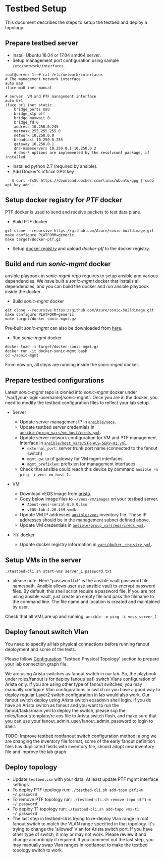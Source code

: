 # Testbed Setup

This document describes the steps to setup the testbed and deploy a topology.

## Prepare testbed server

- Install Ubuntu 16.04 or 17.04 amd64 server.
- Setup management port configuration using sample ```/etc/network/interfaces```.

```
root@server-1:~# cat /etc/network/interfaces
# The management network interface
auto ma0
iface ma0 inet manual

# Server, VM and PTF management interface
auto br1
iface br1 inet static
    bridge_ports ma0
    bridge_stp off
    bridge_maxwait 0
    bridge_fd 0
    address 10.250.0.245
    netmask 255.255.255.0
    network 10.250.0.0
    broadcast 10.250.0.255
    gateway 10.250.0.1
    dns-nameservers 10.250.0.1 10.250.0.2
    # dns-* options are implemented by the resolvconf package, if installed
```

- Installed python 2.7 (required by ansible).
- Add Docker's official GPG key
```
   $ curl -fsSL https://download.docker.com/linux/ubuntu/gpg | sudo apt-key add -
```

## Setup docker registry for *PTF* docker

PTF docker is used to send and receive packets to test data plane. 

- Build PTF docker
```
git clone --recursive https://github.com/Azure/sonic-buildimage.git
make configure PLATFORM=generic
make target/docker-ptf.gz
```

- Setup [docker registry](https://docs.docker.com/registry/) and upload *docker-ptf* to the docker registry.

## Build and run *sonic-mgmt* docker

ansible playbook in *sonic-mgmt* repo requires to setup ansible and various dependencies.
We have built a *sonic-mgmt* docker that installs all dependencies, and you can build 
the docker and run ansible playbook inside the docker.

- Build *sonic-mgmt* docker
```
git clone --recursive https://github.com/Azure/sonic-buildimage.git
make configure PLATFORM=generic
make target/docker-sonic-mgmt.gz
```

Pre-built *sonic-mgmt* can also be downloaded from [here](https://sonic-jenkins.westus2.cloudapp.azure.com/job/bldenv/job/docker-sonic-mgmt/lastSuccessfulBuild/artifact/target/docker-sonic-mgmt.gz).

- Run *sonic-mgmt* docker
```
docker load -i target/docker-sonic-mgmt.gz
docker run -it docker-sonic-mgmt bash
cd ~/sonic-mgmt
```

From now on, all steps are running inside the *sonic-mgmt* docker.

## Prepare testbed configurations

Latest *sonic-mgmt* repo is cloned into *sonic-mgmt* docker under '/var/[your-login-username]/sonic-mgmt`. 
Once you are in the docker, you need to modify the testbed configuration files to reflect your lab setup.

- Server
  - Update server management IP in [```ansible/veos```](../veos).
  - Update testbed server credentials in [```ansible/group_vars/vm_host/creds.yml```](../group_vars/vm_host/creds.yml).
  - Update server network configuration for VM and PTF management interface in [```ansible/host_vars/STR-ACS-SERV-01.yml```](../host_vars/STR-ACS-SERV-01.yml).
    - ```external_port```: server trunk port name (connected to the fanout switch)
    - ```mgmt_gw```: ip of gateway for VM mgmt interfaces
    - ```mgmt_prefixlen```: prefixlen for management interfaces
  - Check that ansible could reach this device by command ```ansible -m ping -i veos vm_host_1```.

- VM
  - Download vEOS image from [arista](https://www.arista.com/en/support/software-download).
  - Copy below image files to ```~/veos-vm/images``` on your testbed server.
     - ```Aboot-veos-serial-8.0.0.iso```
     - ```vEOS-lab-4.20.15M.vmdk```
  - Update VM IP addresses [```ansible/veos```](../voes) inventory file. These IP addresses should be in the management subnet defined above.
  - Update VM credentials in [```ansible/group_vars/eos/creds.yml```](../group_vars/eos/creds.yml).

- ```PTF``` docker
  - Update docker registry information in [```vars/docker_registry.yml```](../vars/docker_registry.yml).

## Setup VMs in the server

```
./testbed-cli.sh start-vms server_1 password.txt
```
  - please note: Here "password.txt" is the ansible vault password file name/path. Ansible allows user use ansible vault to encrypt password files. By default, this shell script require a password file. If you are not using ansible vault, just create an empty file and pass the filename to the command line. The file name and location is created and maintained by user. 

Check that all VMs are up and running: ```ansible -m ping -i veos server_1```

## Deploy fanout switch Vlan 
 
You need to specify all lab physical connections before running fanout deployment and some of the tests.  
 
Please follow [Configuration](README.testbed.Config.md) 'Testbed Physical Topology' section to prepare your lab connection graph file.  

We are using Arista switches as fanout switch in our lab. So, the playbook under roles/fanout is for deploy fanout(leaf) switch Vlans configuration of Arista only. If you are using other type of fanout switches, you may manually configure Vlan configurations in switch or you have a good way to deploy regular Layer2 switch configuration in lab would also work. Our fanout switch deploy using Arista switch eosadmin shell login. If you do have an Arista switch as fanout and you want to run the fanout/tasks/main.yml to deploy the switch, please scp the roles/fanout/template/rc.eos file to Arista switch flash, and make sure that you can use your fanout_admin_user/fanout_admin_password to login to shell.  
 
TODO: Improve testbed rootfanout switch configuration method; along we are changing the inventory file format, some of the early fanout definition files has duplicated fields with inventory file, should adopt new inventory file and improve the lab graph 

## Deploy topology

- Update ```testbed.csv``` with your data. At least update PTF mgmt interface settings
- To deploy PTF topology run: ```./testbed-cli.sh add-topo ptf1-m ~/.password```
- To remove PTF topology run: ```./testbed-cli.sh remove-topo ptf1-m ~/.password```
- To deploy T1 topology run: ```./testbed-cli.sh add-topo vms-t1 ~/.password```
- The last step in testbed-cli is trying to re-deploy Vlan range in root fanout switch to match the VLAN range specified in that topology. It's trying to change the 'allowed' Vlan for Arista switch port. If you have other type of switch, it may or may not work. Please review it and change accordingly if required. If you comment out the last step, you may manually swap Vlan ranges in rootfanout to make the testbed topology switch to work.
